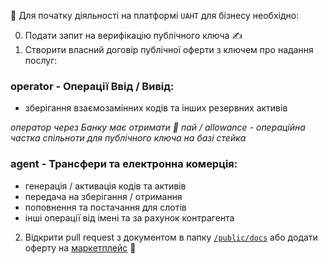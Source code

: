 💼 Для початку діяльності на платформі `UAHT` для бізнесу необхідно:

0. Подати запит на верифікацію публічного ключа ✍️
1. Створити власний договір публічної оферти з ключем про надання послуг:

### operator - Операції Ввід / Вивід:
 - зберігання взаємозамінних кодів та інших резервних активів

*оператор через Банку має отримати 🍰 пай / allowance - операційна частка спільноти для публічного ключа на базі стейка*

### agent - Трансфери та електронна комерція:
  - генерація / активація кодів та активів
  - передача на зберігання / отримання
  - поповнення та постачання для слотів
  - інші операції від імені та за рахунок контрагента
 
2. Відкрити pull request з документом в папку [`/public/docs`](https://github.com/starscrowding/UAHT/tree/dev/public/docs) або додати оферту на [маркетплейс](https://uaht.com.ua/) 🤝
